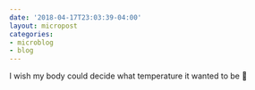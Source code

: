 ```yaml
---
date: '2018-04-17T23:03:39-04:00'
layout: micropost
categories:
- microblog
- blog
---
```


I wish my body could decide what temperature it wanted to be 🤒



